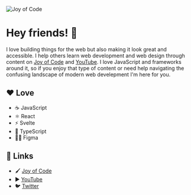 ![Joy of Code](https://i.imgur.com/TVjNeM1.png)

# Hey friends! 👋

I love building things for the web but also making it look great and accessible. I help others learn web development and web design through content on [Joy of Code](https://joyofcode.xyz/) and [YouTube](https://www.youtube.com/joyofcodedev). I love JavaScript and frameworks around it, so if you enjoy that type of content or need help navigating the confusing landscape of modern web develepment I'm here for you.

## ❤️ Love

- ☕️ JavaScript
- ⚛️ React
- ⚡️ Svelte
- 📜 TypeScript
- 🧑‍🎨 Figma

## 🔗 Links

- 🖌️ [Joy of Code](https://joyofcode.xyz/)
- ▶️ [YouTube](https://www.youtube.com/joyofcodedev)
- 🐦️ [Twitter](https://twitter.com/joyofcodedev)
